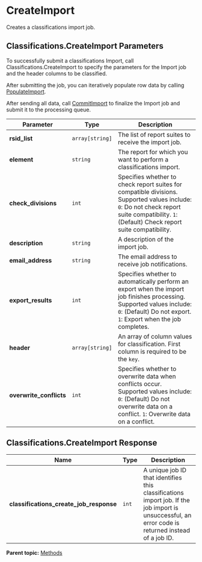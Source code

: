 # CreateImport

Creates a classifications import job.

## Classifications.CreateImport Parameters

To successfully submit a classifications Import, call Classifications.CreateImport to specify the parameters for the Import job and the header columns to be classified.

After submitting the job, you can iteratively populate row data by calling [PopulateImport](r_PopulateImport.md#).

After sending all data, call [CommitImport](r_CommitImport.md#) to finalize the Import job and submit it to the processing queue.

|Parameter|Type|Description|
|---------|----|-----------|
| **rsid_list** | `array[string]` | The list of report suites to receive the import job. |
| **element** | `string` |The report for which you want to perform a classifications import.|
| **check_divisions** | `int` | Specifies whether to check report suites for compatible divisions. Supported values include: `0`: Do not check report suite compatibility. `1`: (Default) Check report suite compatibility. |
| **description** | `string` | A description of the import job. |
| **email_address** | `string` | The email address to receive job notifications. |
| **export_results** | `int` | Specifies whether to automatically perform an export when the import job finishes processing. Supported values include: `0`: (Default) Do not export. `1`: Export when the job completes. |
| **header** | `array[string]` | An array of column values for classification. First column is required to be the `key`.|
| **overwrite_conflicts** | `int` | Specifies whether to overwrite data when conflicts occur. Supported values include: `0`: (Default) Do not overwrite data on a conflict. `1`: Overwrite data on a conflict. |

## Classifications.CreateImport Response

|Name|Type|Description|
|----|----|-----------|
| **classifications_create_job_response** | `int` | A unique job ID that identifies this classifications import job. If the job import is unsuccessful, an error code is returned instead of a job ID. |

**Parent topic:** [Methods](../methods/classifications_methods.md)

